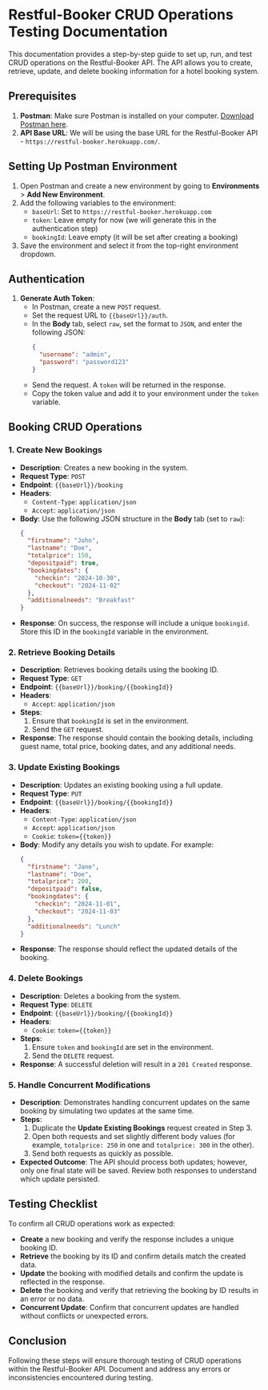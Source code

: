 # Restful-Booker CRUD Operations Testing Documentation

This documentation provides a step-by-step guide to set up, run, and test CRUD operations on the Restful-Booker API. The API allows you to create, retrieve, update, and delete booking information for a hotel booking system.

## Prerequisites

1. **Postman**: Make sure Postman is installed on your computer. [Download Postman here](https://www.postman.com/downloads/).
2. **API Base URL**: We will be using the base URL for the Restful-Booker API - `https://restful-booker.herokuapp.com/`.

## Setting Up Postman Environment

1. Open Postman and create a new environment by going to **Environments** > **Add New Environment**.
2. Add the following variables to the environment:
   - `baseUrl`: Set to `https://restful-booker.herokuapp.com`
   - `token`: Leave empty for now (we will generate this in the authentication step)
   - `bookingId`: Leave empty (it will be set after creating a booking)
3. Save the environment and select it from the top-right environment dropdown.

## Authentication

1. **Generate Auth Token**:
   - In Postman, create a new `POST` request.
   - Set the request URL to `{{baseUrl}}/auth`.
   - In the **Body** tab, select `raw`, set the format to `JSON`, and enter the following JSON:
     ```json
     {
       "username": "admin",
       "password": "password123"
     }
     ```
   - Send the request. A `token` will be returned in the response.
   - Copy the token value and add it to your environment under the `token` variable.

## Booking CRUD Operations

### 1. **Create New Bookings**

   - **Description**: Creates a new booking in the system.
   - **Request Type**: `POST`
   - **Endpoint**: `{{baseUrl}}/booking`
   - **Headers**:
     - `Content-Type`: `application/json`
     - `Accept`: `application/json`
   - **Body**: Use the following JSON structure in the **Body** tab (set to `raw`):
     ```json
     {
       "firstname": "John",
       "lastname": "Doe",
       "totalprice": 150,
       "depositpaid": true,
       "bookingdates": {
         "checkin": "2024-10-30",
         "checkout": "2024-11-02"
       },
       "additionalneeds": "Breakfast"
     }
     ```
   - **Response**: On success, the response will include a unique `bookingid`. Store this ID in the `bookingId` variable in the environment.

### 2. **Retrieve Booking Details**

   - **Description**: Retrieves booking details using the booking ID.
   - **Request Type**: `GET`
   - **Endpoint**: `{{baseUrl}}/booking/{{bookingId}}`
   - **Headers**:
     - `Accept`: `application/json`
   - **Steps**:
     1. Ensure that `bookingId` is set in the environment.
     2. Send the `GET` request.
   - **Response**: The response should contain the booking details, including guest name, total price, booking dates, and any additional needs.

### 3. **Update Existing Bookings**

   - **Description**: Updates an existing booking using a full update.
   - **Request Type**: `PUT`
   - **Endpoint**: `{{baseUrl}}/booking/{{bookingId}}`
   - **Headers**:
     - `Content-Type`: `application/json`
     - `Accept`: `application/json`
     - `Cookie`: `token={{token}}`
   - **Body**: Modify any details you wish to update. For example:
     ```json
     {
       "firstname": "Jane",
       "lastname": "Doe",
       "totalprice": 200,
       "depositpaid": false,
       "bookingdates": {
         "checkin": "2024-11-01",
         "checkout": "2024-11-03"
       },
       "additionalneeds": "Lunch"
     }
     ```
   - **Response**: The response should reflect the updated details of the booking.

### 4. **Delete Bookings**

   - **Description**: Deletes a booking from the system.
   - **Request Type**: `DELETE`
   - **Endpoint**: `{{baseUrl}}/booking/{{bookingId}}`
   - **Headers**:
     - `Cookie`: `token={{token}}`
   - **Steps**:
     1. Ensure `token` and `bookingId` are set in the environment.
     2. Send the `DELETE` request.
   - **Response**: A successful deletion will result in a `201 Created` response.

### 5. **Handle Concurrent Modifications**

   - **Description**: Demonstrates handling concurrent updates on the same booking by simulating two updates at the same time.
   - **Steps**:
     1. Duplicate the **Update Existing Bookings** request created in Step 3.
     2. Open both requests and set slightly different body values (for example, `totalprice: 250` in one and `totalprice: 300` in the other).
     3. Send both requests as quickly as possible.
   - **Expected Outcome**: The API should process both updates; however, only one final state will be saved. Review both responses to understand which update persisted.

## Testing Checklist

To confirm all CRUD operations work as expected:
- **Create** a new booking and verify the response includes a unique booking ID.
- **Retrieve** the booking by its ID and confirm details match the created data.
- **Update** the booking with modified details and confirm the update is reflected in the response.
- **Delete** the booking and verify that retrieving the booking by ID results in an error or no data.
- **Concurrent Update**: Confirm that concurrent updates are handled without conflicts or unexpected errors.

## Conclusion

Following these steps will ensure thorough testing of CRUD operations within the Restful-Booker API. Document and address any errors or inconsistencies encountered during testing.


